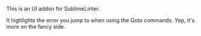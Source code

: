 This is an UI addon for SublimeLinter.

It highlights the error you jump to when using the Goto commands. Yep, it's more on the fancy side.

